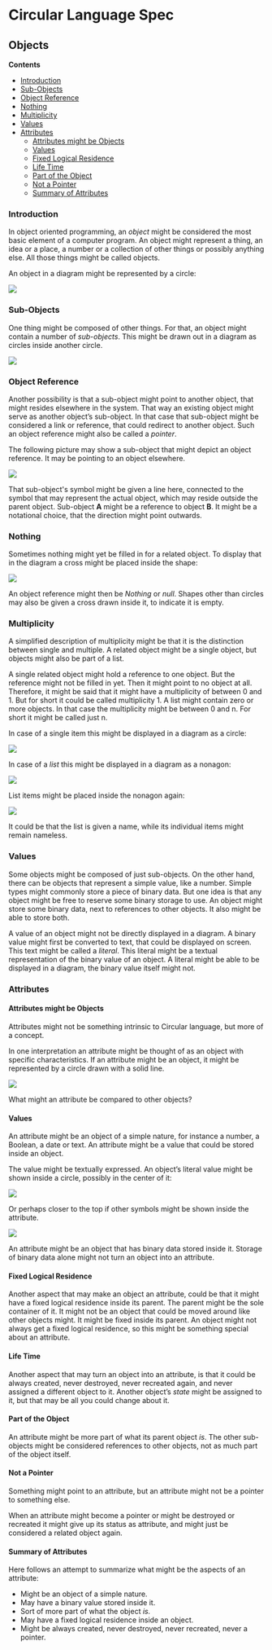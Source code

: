﻿Circular Language Spec
======================

Objects
-------

__Contents__

- [Introduction](#introduction)
- [Sub-Objects](#sub-objects)
- [Object Reference](#object-reference)
- [Nothing](#nothing)
- [Multiplicity](#multiplicity)
- [Values](#values)
- [Attributes](#attributes)
    - [Attributes might be Objects](#attributes-might-be-objects)
    - [Values](#values-1)
    - [Fixed Logical Residence](#fixed-logical-residence)
    - [Life Time](#life-time)
    - [Part of the Object](#part-of-the-object)
    - [Not a Pointer](#not-a-pointer)
    - [Summary of Attributes](#summary-of-attributes)

### Introduction

In object oriented programming, an *object* might be considered the most basic element of a computer program. An object might represent a thing, an idea or a place, a number or a collection of other things or possibly anything else. All those things might be called objects.

An object in a diagram might be represented by a circle:

![](images/Objects.001.png)

### Sub-Objects

One thing might be composed of other things. For that, an object might contain a number of *sub-objects*. This might be drawn out in a diagram as circles inside another circle.

![](images/Objects.002.png)

### Object Reference

Another possibility is that a sub-object might point to another object, that might resides elsewhere in the system. That way an existing object might serve as another object’s sub-object. In that case that sub-object might be considered a link or reference, that could redirect to another object. Such an object reference might also be called a *pointer*.

The following picture may show a sub-object that might depict an object reference. It may be pointing to an object elsewhere.

![](images/Objects.003.png)

That sub-object's symbol might be given a line here, connected to the symbol that may represent the actual object, which may reside outside the parent object. Sub-object __A__ might be a reference to object __B__. It might be a notational choice, that the direction might point outwards.

### Nothing

Sometimes nothing might yet be filled in for a related object. To display that in the diagram a cross might be placed inside the shape:

![](images/Objects.004.png)

An object reference might then be *Nothing* or *null*. Shapes other than circles may also be given a cross drawn inside it, to indicate it is empty.

### Multiplicity

A simplified description of multiplicity might be that it is the distinction between single and multiple. A related object might be a single object, but objects might also be part of a list.

A single related object might hold a reference to one object. But the reference might not be filled in yet. Then it might point to no object at all. Therefore, it might be said that it might have a multiplicity of between 0 and 1. But for short it could be called multiplicity 1. A list might contain zero or more objects. In that case the multiplicity might be between 0 and n. For short it might be called just n.

In case of a single item this might be displayed in a diagram as a circle:

![](images/Objects.005.png)

In case of a *list* this might be displayed in a diagram as a nonagon:

![](images/Objects.006.png)

List items might be placed inside the nonagon again:

![](images/Objects.007.png)

It could be that the list is given a name, while its individual items might remain nameless.

### Values

Some objects might be composed of just sub-objects. On the other hand, there can be objects that represent a simple value, like a number. Simple types might commonly store a piece of binary data. But one idea is that any object might be free to reserve some binary storage to use. An object might store some binary data, next to references to other objects. It also might be able to store both.

A value of an object might not be directly displayed in a diagram. A binary value might first be converted to text, that could be displayed on screen. This text might be called a *literal*. This literal might be a textual representation of the binary value of an object. A literal might be able to be displayed in a diagram, the binary value itself might not.

### Attributes

#### Attributes might be Objects

Attributes might not be something intrinsic to Circular language, but more of a concept.

In one interpretation an attribute might be thought of as an object with specific characteristics. If an attribute might be an object, it might be represented by a circle drawn with a solid line.

![](images/Objects.008.png)

What might an attribute be compared to other objects?

#### Values

An attribute might be an object of a simple nature, for instance a number, a Boolean, a date or text. An attribute might be a value that could be stored inside an object.

The value might be textually expressed. An object’s literal value might be shown inside a circle, possibly in the center of it:

![](images/Objects.009.png)

Or perhaps closer to the top if other symbols might be shown inside the attribute.

![](images/Objects.010.png)

An attribute might be an object that has binary data stored inside it. Storage of binary data alone might not turn an object into an attribute.

#### Fixed Logical Residence

Another aspect that may make an object an attribute, could be that it might have a fixed logical residence inside its parent. The parent might be the sole container of it. It might not be an object that could be moved around like other objects might. It might be fixed inside its parent. An object might not always get a fixed logical residence, so this might be something special about an attribute.

#### Life Time

Another aspect that may turn an object into an attribute, is that it could be always created, never destroyed, never recreated again, and never assigned a different object to it. Another object’s *state* might be assigned to it, but that may be all you could change about it.

#### Part of the Object

An attribute might be more part of what its parent object *is*. The other sub-objects might be considered references to other objects, not as much part of the object itself.

#### Not a Pointer

Something might point to an attribute, but an attribute might not be a pointer to something else.

When an attribute might become a pointer or might be destroyed or recreated it might give up its status as attribute, and might just be considered a related object again.

#### Summary of Attributes

Here follows an attempt to summarize what might be the aspects of an attribute:

- Might be an object of a simple nature.
- May have a binary value stored inside it.
- Sort of more part of what the object *is.*
- May have a fixed logical residence inside an object.
- Might be always created, never destroyed, never recreated, never a pointer.